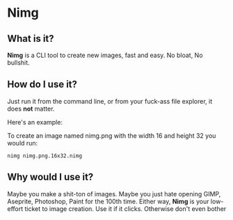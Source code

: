 # Nimg
## What is it?

**Nimg** is a CLI tool to create new images, fast and easy. No bloat, No bullshit.

## How do I use it?

Just run it from the command line, or from your fuck-ass file explorer, it does **not** matter.

Here's an example:

To create an image named nimg.png with the width 16 and height 32 you would run:

`nimg nimg.png.16x32.nimg`

## Why would I use it?

Maybe you make a shit-ton of images. Maybe you just hate opening GIMP, Aseprite, Photoshop, Paint for the 100th time. Either way, **Nimg** is your low-effort ticket to image creation. Use it if it clicks. Otherwise don't even bother


